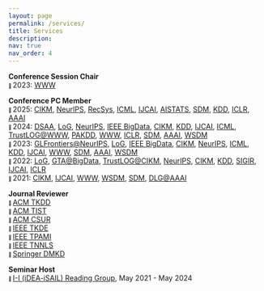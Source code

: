 ```yaml
---
layout: page
permalink: /services/
title: Services
description:
nav: true
nav_order: 4
---
```


**Conference Session Chair**\
<span style="font-size: 0.65em; vertical-align: middle;">🔻 </span> 2023: [WWW](https://www2023.thewebconf.org/)

**Conference PC Member**\
<span style="font-size: 0.65em; vertical-align: middle;">🔻 </span> 2025: [CIKM](https://cikm2025.org/), [NeurIPS](https://neurips.cc/Conferences/2025), [RecSys](https://recsys.acm.org/recsys25/), [ICML](https://icml.cc/Conferences/2025), [IJCAI](https://2025.ijcai.org/), [AISTATS](https://aistats.org/aistats2025/index.html), [SDM](https://www.siam.org/conferences-events/siam-conferences/sdm25/), [KDD](https://kdd2025.kdd.org/), [ICLR](https://iclr.cc/Conferences/2025), [AAAI](https://aaai.org/conference/aaai/aaai-25/)\
<span style="font-size: 0.65em; vertical-align: middle;">🔻 </span> 2024: [DSAA](https://dsaa2024.dsaa.co/), [LoG](https://logconference.org/), [NeurIPS](https://neurips.cc/Conferences/2024), [IEEE BigData](https://www3.cs.stonybrook.edu/~ieeebigdata2024/), [CIKM](https://cikm2024.org/), [KDD](https://kdd2024.kdd.org/), [IJCAI](https://ijcai24.org/), [ICML](https://icml.cc/Conferences/2024), [TrustLOG@WWW](https://trustlogworkshop.github.io/), [PAKDD](https://pakdd2024.org/), [WWW](https://www2024.thewebconf.org/), [ICLR](https://iclr.cc/Conferences/2024), [SDM](https://www.siam.org/conferences/cm/conference/sdm24), [AAAI](https://aaai.org/aaai-conference/), [WSDM](https://www.wsdm-conference.org/2024/)\
<span style="font-size: 0.65em; vertical-align: middle;">🔻 </span> 2023: [GLFrontiers@NeurIPS](https://glfrontiers.github.io/), [LoG](https://logconference.org/), [IEEE BigData](http://bigdataieee.org/BigData2023/index.html), [CIKM](https://uobevents.eventsair.com/cikm2023/), [NeurIPS](https://nips.cc/Conferences/2023), [ICML](https://icml.cc/Conferences/2023), [KDD](https://kdd.org/kdd2023/), [IJCAI](https://ijcai-23.org/), [WWW](https://www2023.thewebconf.org/), [SDM](https://www.siam.org/conferences/cm/conference/sdm23), [AAAI](https://aaai.org/Conferences/AAAI-23/), [WSDM](https://www.wsdm-conference.org/2023/)\
<span style="font-size: 0.65em; vertical-align: middle;">🔻 </span> 2022: [LoG](https://logconference.org/), [GTA@BigData](https://gta3.hrl.com/), [TrustLOG@CIKM](https://trustlogworkshop.github.io/), [NeurIPS](https://neurips.cc/Conferences/2022), [CIKM](https://www.cikm2022.org/), [KDD](https://www.kdd.org/kdd2022), [SIGIR](https://sigir.org/sigir2022/), [IJCAI](https://ijcai-22.org/), [ICLR](https://iclr.cc/Conferences/2022)\
<span style="font-size: 0.65em; vertical-align: middle;">🔻 </span> 2021: [CIKM](https://www.cikm2021.org/), [IJCAI](https://ijcai-21.org/), [WWW](https://archives.iw3c2.org/www2021/), [WSDM](https://www.wsdm-conference.org/2021/), [SDM](https://www.siam.org/conferences/cm/conference/sdm21), [DLG@AAAI](https://deep-learning-graphs.bitbucket.io/dlg-aaai21/index.html)

**Journal Reviewer**\
<span style="font-size: 0.65em; vertical-align: middle;">🔻 </span> [ACM TKDD](https://dl.acm.org/journal/tkdd)\
<span style="font-size: 0.65em; vertical-align: middle;">🔻 </span> [ACM TIST](https://dl.acm.org/journal/tist)\
<span style="font-size: 0.65em; vertical-align: middle;">🔻 </span> [ACM CSUR](https://dl.acm.org/journal/csur)\
<span style="font-size: 0.65em; vertical-align: middle;">🔻 </span> [IEEE TKDE](https://ieeexplore.ieee.org/xpl/RecentIssue.jsp?punumber=69)\
<span style="font-size: 0.65em; vertical-align: middle;">🔻 </span> [IEEE TPAMI](https://ieeexplore.ieee.org/xpl/RecentIssue.jsp?punumber=34)\
<span style="font-size: 0.65em; vertical-align: middle;">🔻 </span> [IEEE TNNLS](https://ieeexplore.ieee.org/xpl/RecentIssue.jsp?punumber=5962385)\
<span style="font-size: 0.65em; vertical-align: middle;">🔻 </span> [Springer DMKD](https://www.springer.com/journal/10618/)

**Seminar Host**\
<span style="font-size: 0.65em; vertical-align: middle;">🔻 </span> [I-I (iDEA-iSAIL) Reading Group](https://github.com/isail-laboratory/iDEA-iSAIL-Reading-Group), May 2021 - May 2024
